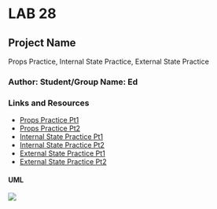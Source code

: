 # LAB 28

## Project Name 
Props Practice, Internal State Practice, External State Practice

### Author: Student/Group Name: Ed

### Links and Resources
* [Props Practice Pt1](https://codesandbox.io/s/28-starter-code-props-non-forked-se4jg)
* [Props Practice Pt2](https://codesandbox.io/s/28-starter-code-props-forked-9nsxc)
* [Internal State Practice Pt1](https://codesandbox.io/s/28-starter-code-internal-state-non-forked-130dp)
* [Internal State Practice Pt2](https://codesandbox.io/s/28-starter-code-internal-state-forked-i3fm5)
* [External State Practice Pt1](https://codesandbox.io/s/28-starter-code-external-state-not-forked-3x2ce)
* [External State Practice Pt2](https://codesandbox.io/s/28-starter-code-external-state-forked-owhrz)
#### UML
![](./assets/----.jpg)
